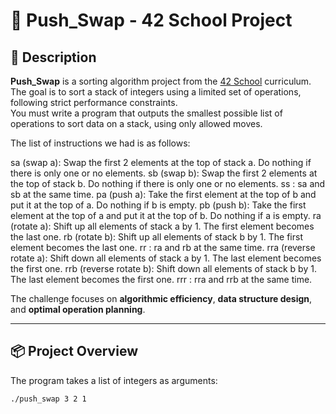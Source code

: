 # 🔄 Push_Swap - 42 School Project

## 📖 Description

**Push_Swap** is a sorting algorithm project from the [42 School](https://42.fr) curriculum.  
The goal is to sort a stack of integers using a limited set of operations, following strict performance constraints.  
You must write a program that outputs the smallest possible list of operations to sort data on a stack, using only allowed moves.

The list of instructions we had is as follows:

sa (swap a): Swap the first 2 elements at the top of stack a.
Do nothing if there is only one or no elements.
sb (swap b): Swap the first 2 elements at the top of stack b.
Do nothing if there is only one or no elements.
ss : sa and sb at the same time.
pa (push a): Take the first element at the top of b and put it at the top of a.
Do nothing if b is empty.
pb (push b): Take the first element at the top of a and put it at the top of b.
Do nothing if a is empty.
ra (rotate a): Shift up all elements of stack a by 1.
The first element becomes the last one.
rb (rotate b): Shift up all elements of stack b by 1.
The first element becomes the last one.
rr : ra and rb at the same time.
rra (reverse rotate a): Shift down all elements of stack a by 1.
The last element becomes the first one.
rrb (reverse rotate b): Shift down all elements of stack b by 1.
The last element becomes the first one.
rrr : rra and rrb at the same time.

The challenge focuses on **algorithmic efficiency**, **data structure design**, and **optimal operation planning**.

---

## 📦 Project Overview

The program takes a list of integers as arguments:

```bash
./push_swap 3 2 1
